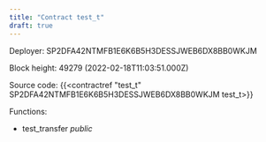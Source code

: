 ```yaml
---
title: "Contract test_t"
draft: true
---
```

Deployer: SP2DFA42NTMFB1E6K6B5H3DESSJWEB6DX8BB0WKJM


 



Block height: 49279 (2022-02-18T11:03:51.000Z)

Source code: {{<contractref "test_t" SP2DFA42NTMFB1E6K6B5H3DESSJWEB6DX8BB0WKJM test_t>}}

Functions:

* test_transfer _public_
